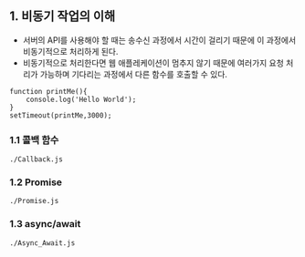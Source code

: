 ## 1. 비동기 작업의 이해

- 서버의 API를 사용해야 할 때는 송수신 과정에서 시간이 걸리기 때문에 이 과정에서 비동기적으로 처리하게 된다.
- 비동기적으로 처리한다면 웹 애플레케이션이 멈추지 않기 때문에 여러가지 요청 처리가 가능하며 기다리는 과정에서 다른 함수를 호출할 수 있다.

```
function printMe(){
    console.log('Hello World');
}
setTimeout(printMe,3000);
```

### 1.1 콜백 함수

```
./Callback.js
```

### 1.2 Promise

```
./Promise.js
```

### 1.3 async/await

```
./Async_Await.js
```
